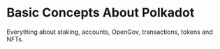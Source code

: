 # Basic Concepts About Polkadot

Everything about staking, accounts, OpenGov, transactions, tokens and NFTs.
